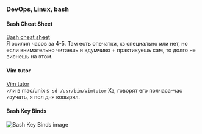 ### DevOps, Linux, bash

#### Bash Cheat Sheet
[Bash cheat sheet](https://learncodethehardway.org/unix/bash_cheat_sheet.pdf)  
Я осилил часов за 4-5. Там есть опечатки, хз специально или нет,
но если внимательно читаешь и вдумчиво + практикуешь сам, то долго не виснешь на этом.

#### Vim tutor
[Vim tutor](http://www2.geog.ucl.ac.uk/~plewis/teaching/unix/vimtutor)  
или в mac/unix `$ sd /usr/bin/vimtutor`
Хз, говорят его полчаса-час изучать, я пол дня ковырял.

#### Bash Key Binds
![Bash Key Binds image](https://drive.google.com/uc?export=view&id=1TJKokyNFq1kx9c3bPA2qK97ibPaAdNI0)
